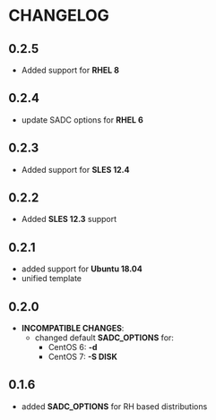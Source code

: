 # CHANGELOG

## 0.2.5

* Added support for **RHEL 8**

## 0.2.4

* update SADC options for **RHEL 6**

## 0.2.3

* Added support for **SLES 12.4**

## 0.2.2

* Added **SLES 12.3** support

## 0.2.1

* added support for **Ubuntu 18.04**
* unified template

## 0.2.0

* **INCOMPATIBLE CHANGES**:
  - changed default **SADC_OPTIONS** for:
    - CentOS 6: **-d**
    - CentOS 7: **-S DISK**

## 0.1.6

* added **SADC_OPTIONS** for RH based distributions
